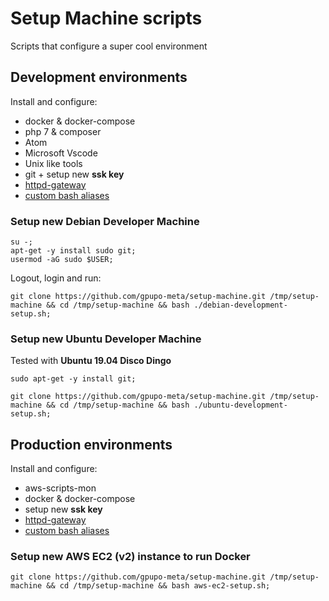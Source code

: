 # Setup Machine scripts

Scripts that configure a super cool environment

## Development environments

Install and configure:

* docker & docker-compose
* php 7 & composer
* Atom
* Microsoft Vscode
* Unix like tools
* git + setup new **ssk key**
* [httpd-gateway](https://opensource.gpupo.com/httpd-gateway/)
* [custom bash aliases](https://github.com/gpupo-meta/setup-machine/blob/master/bin/.bash_aliases)

### Setup new __Debian__ Developer Machine

    su -;
    apt-get -y install sudo git;
    usermod -aG sudo $USER;

Logout, login and run:

    git clone https://github.com/gpupo-meta/setup-machine.git /tmp/setup-machine && cd /tmp/setup-machine && bash ./debian-development-setup.sh;

### Setup new __Ubuntu__ Developer Machine

Tested with **Ubuntu 19.04 Disco Dingo**

    sudo apt-get -y install git;

    git clone https://github.com/gpupo-meta/setup-machine.git /tmp/setup-machine && cd /tmp/setup-machine && bash ./ubuntu-development-setup.sh;


## Production environments

Install and configure:

* aws-scripts-mon
* docker & docker-compose
* setup new **ssk key**
* [httpd-gateway](https://opensource.gpupo.com/httpd-gateway/)
* [custom bash aliases](https://github.com/gpupo-meta/setup-machine/blob/master/bin/.bash_aliases)

### Setup new __AWS EC2 (v2)__ instance to run Docker

    git clone https://github.com/gpupo-meta/setup-machine.git /tmp/setup-machine && cd /tmp/setup-machine && bash aws-ec2-setup.sh;
